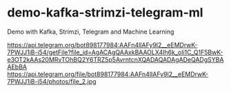 # demo-kafka-strimzi-telegram-ml
Demo with Kafka, Strimzi, Telegram and Machine Learning






https://api.telegram.org/bot898177984:AAFn4lIAFy9l2__eEMDrwK-7PWJJ1iB-i54/getFile?file_id=AgACAgQAAxkBAAOLX4Ih6k_oIi1C_Q1F5BwK-e3OT2kAAs20MRvTOhBQ2Y6TRZ5p5AvrntcnXQADAQADAgADeQADgSYBAAEbBA
https://api.telegram.org/file/bot898177984:AAFn4lIAFy9l2__eEMDrwK-7PWJJ1iB-i54/photos/file_2.jpg